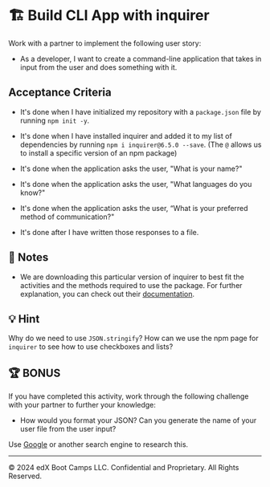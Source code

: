 # 🏗️ Build CLI App with inquirer

Work with a partner to implement the following user story:

* As a developer, I want to create a command-line application that takes in input from the user and does something with it.

## Acceptance Criteria

* It's done when I have initialized my repository with a `package.json` file by running `npm init -y`.

* It's done when I have installed inquirer and added it to my list of dependencies by running `npm i inquirer@6.5.0 --save`. (The `@` allows us to install a specific version of an npm package)

* It's done when the application asks the user, "What is your name?"
  
* It's done when the application asks the user, "What languages do you know?"

* It's done when the application asks the user, “What is your preferred method of communication?"

* It's done after I have written those responses to a file.

## 📝 Notes

* We are downloading this particular version of inquirer to best fit the activities and the methods required to use the package. For further explanation, you can check out their [documentation](https://www.npmjs.com/package/inquirer).

## 💡 Hint

Why do we need to use `JSON.stringify`? How can we use the npm page for `inquirer` to see how to use checkboxes and lists? 

## 🏆 BONUS

If you have completed this activity, work through the following challenge with your partner to further your knowledge:

* How would you format your JSON? Can you generate the name of your user file from the user input?

Use [Google](https://www.google.com) or another search engine to research this.

---

© 2024 edX Boot Camps LLC. Confidential and Proprietary. All Rights Reserved.
